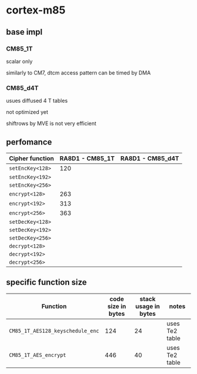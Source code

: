 # cortex-m85



## base impl

### CM85_1T

scalar only

similarly to CM7, dtcm access pattern can be timed by DMA

### CM85_d4T

usues diffused 4 T tables

not optimized yet

shiftrows by MVE is not very efficient

## perfomance

| Cipher function  | RA8D1 - CM85_1T  | RA8D1 - CM85_d4T |
|------------------|------------------|------------------|
| `setEncKey<128>` | 120 |  |
| `setEncKey<192>` |  |  |
| `setEncKey<256>` |  |  |
| `encrypt<128>`   | 263 |  |
| `encrypt<192>`   | 313 |  |
| `encrypt<256>`   | 363 |  |
| `setDecKey<128>` |  |  |
| `setDecKey<192>` |  |  |
| `setDecKey<256>` |  |  |
| `decrypt<128>`   |  |  |
| `decrypt<192>`   |  |  |
| `decrypt<256>`   |  |  |

## specific function size

| Function | code size in bytes | stack usage in bytes | notes |
|----------|--------------------|----------------------|-------|
| `CM85_1T_AES128_keyschedule_enc` | 124 | 24 | uses Te2 table |
| `CM85_1T_AES_encrypt` | 446 | 40 | uses Te2 table |